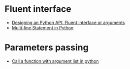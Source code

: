 # Fluent interface

+ [Designing an Python API: Fluent interface or arguments](https://stackoverflow.com/questions/3883907/designing-an-python-api-fluent-interface-or-arguments)
+ [Multi-line Statement in Python](https://www.techbeamers.com/understand-python-statement-indentation/#how-to-use-multiline-statement)

# Parameters passing

+ [Call a function with argument list in python](https://stackoverflow.com/questions/817087/call-a-function-with-argument-list-in-python)